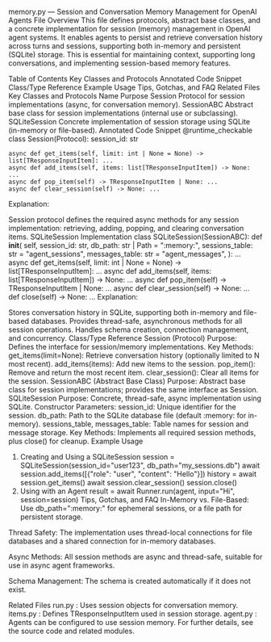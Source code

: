 memory.py — Session and Conversation Memory Management for OpenAI Agents
File Overview
This file defines protocols, abstract base classes, and a concrete implementation for session (memory) management in OpenAI agent systems. It enables agents to persist and retrieve conversation history across turns and sessions, supporting both in-memory and persistent (SQLite) storage. This is essential for maintaining context, supporting long conversations, and implementing session-based memory features.

Table of Contents
Key Classes and Protocols
Annotated Code Snippet
Class/Type Reference
Example Usage
Tips, Gotchas, and FAQ
Related Files
Key Classes and Protocols
Name	Purpose
Session	Protocol for session implementations (async, for conversation memory).
SessionABC	Abstract base class for session implementations (internal use or subclassing).
SQLiteSession	Concrete implementation of session storage using SQLite (in-memory or file-based).
Annotated Code Snippet
@runtime_checkable
class Session(Protocol):
    session_id: str

    async def get_items(self, limit: int | None = None) -> list[TResponseInputItem]: ...
    async def add_items(self, items: list[TResponseInputItem]) -> None: ...
    async def pop_item(self) -> TResponseInputItem | None: ...
    async def clear_session(self) -> None: ...
Explanation:

Session protocol defines the required async methods for any session implementation: retrieving, adding, popping, and clearing conversation items.
SQLiteSession Implementation
class SQLiteSession(SessionABC):
    def __init__(
        self,
        session_id: str,
        db_path: str | Path = ":memory:",
        sessions_table: str = "agent_sessions",
        messages_table: str = "agent_messages",
    ):
        ...
    async def get_items(self, limit: int | None = None) -> list[TResponseInputItem]: ...
    async def add_items(self, items: list[TResponseInputItem]) -> None: ...
    async def pop_item(self) -> TResponseInputItem | None: ...
    async def clear_session(self) -> None: ...
    def close(self) -> None: ...
Explanation:

Stores conversation history in SQLite, supporting both in-memory and file-based databases.
Provides thread-safe, asynchronous methods for all session operations.
Handles schema creation, connection management, and concurrency.
Class/Type Reference
Session (Protocol)
Purpose: Defines the interface for session/memory implementations.
Key Methods:
get_items(limit=None): Retrieve conversation history (optionally limited to N most recent).
add_items(items): Add new items to the session.
pop_item(): Remove and return the most recent item.
clear_session(): Clear all items for the session.
SessionABC (Abstract Base Class)
Purpose: Abstract base class for session implementations; provides the same interface as Session.
SQLiteSession
Purpose: Concrete, thread-safe, async implementation using SQLite.
Constructor Parameters:
session_id: Unique identifier for the session.
db_path: Path to the SQLite database file (default :memory: for in-memory).
sessions_table, messages_table: Table names for session and message storage.
Key Methods: Implements all required session methods, plus close() for cleanup.
Example Usage
1. Creating and Using a SQLiteSession
session = SQLiteSession(session_id="user123", db_path="my_sessions.db")
await session.add_items([{"role": "user", "content": "Hello"}])
history = await session.get_items()
await session.clear_session()
session.close()
2. Using with an Agent
result = await Runner.run(agent, input="Hi", session=session)
Tips, Gotchas, and FAQ
In-Memory vs. File-Based:
Use db_path=":memory:" for ephemeral sessions, or a file path for persistent storage.

Thread Safety:
The implementation uses thread-local connections for file databases and a shared connection for in-memory databases.

Async Methods:
All session methods are async and thread-safe, suitable for use in async agent frameworks.

Schema Management:
The schema is created automatically if it does not exist.

Related Files
run.py
: Uses session objects for conversation memory.
items.py
: Defines TResponseInputItem used in session storage.
agent.py
: Agents can be configured to use session memory.
For further details, see the source code and related modules.